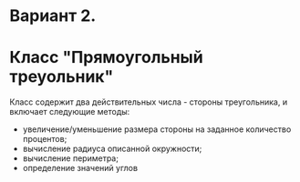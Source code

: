 # Вариант 2.

# Класс "Прямоугольный треуольник"

Класс содержит два действительных числа - стороны треугольника, и включает следующие методы:
- увеличение/уменьшение размера стороны на заданное количество процентов;
- вычисление радиуса описанной окружности;
- вычисление периметра;
- определение значений углов
